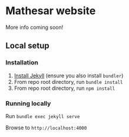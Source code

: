 # Mathesar website

<!-- START doctoc generated TOC please keep comment here to allow auto update -->
<!-- DON'T EDIT THIS SECTION, INSTEAD RE-RUN doctoc TO UPDATE -->



<!-- END doctoc generated TOC please keep comment here to allow auto update -->

More info coming soon!

## Local setup

### Installation

1. [Install Jekyll](https://jekyllrb.com/docs/installation/) (ensure you also install `bundler`)
2. From repo root directory, run `bundle install`
3. From repo root directory, run `npm install`

### Running locally

Run `bundle exec jekyll serve`

Browse to `http://localhost:4000`
